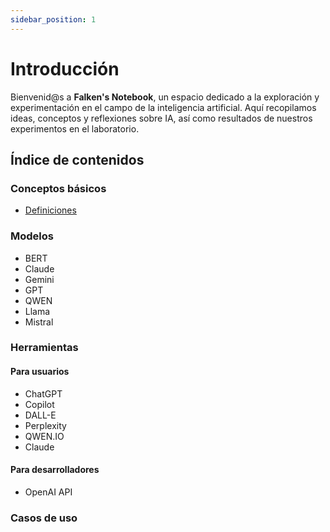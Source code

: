 ```yaml
---
sidebar_position: 1
---
```


# Introducción

Bienvenid@s a **Falken's Notebook**, un espacio dedicado a la exploración y experimentación en el campo de la inteligencia artificial. Aquí recopilamos ideas, conceptos y reflexiones sobre IA, así como resultados de nuestros experimentos en el laboratorio.

## Índice de contenidos

### Conceptos básicos

- [Definiciones](basic-concepts/glossary.md)

### Modelos

- BERT
- Claude
- Gemini
- GPT
- QWEN
- Llama
- Mistral

### Herramientas

#### Para usuarios

- ChatGPT
- Copilot
- DALL-E
- Perplexity
- QWEN.IO
- Claude

#### Para desarrolladores

- OpenAI API

### Casos de uso